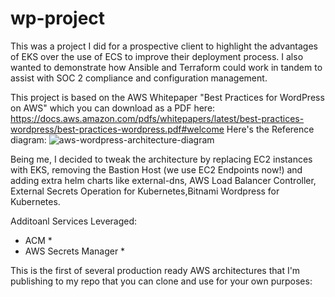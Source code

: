 # wp-project
This was a project I did for a prospective client to highlight the advantages of EKS over the use of ECS to improve their deployment process. 
I also wanted to demonstrate how Ansible and Terraform could work in tandem to assist with SOC 2 compliance and configuration management.

This project is based on the AWS Whitepaper "Best Practices for WordPress on AWS" which you can download as a PDF here: 
https://docs.aws.amazon.com/pdfs/whitepapers/latest/best-practices-wordpress/best-practices-wordpress.pdf#welcome 
Here's the Reference diagram: ![aws-wordpress-architecture-diagram](https://github.com/user-attachments/assets/3ee3706f-43aa-4e62-9dcd-3bad406e161e)


Being me, I decided to tweak the architecture by replacing EC2 instances with EKS, removing the Bastion Host (we use EC2 Endpoints now!) and adding extra helm charts like external-dns, 
AWS Load Balancer Controller, External Secrets Operation for Kubernetes,Bitnami Wordpress for Kubernetes. 

Additoanl Services Leveraged:
- ACM *
- AWS Secrets Manager *

This is the first of several production ready AWS architectures that I'm publishing to my repo that you can clone and use for your own purposes:
